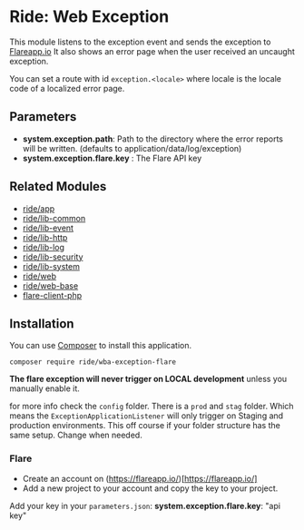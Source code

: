 # Ride: Web Exception

This module listens to the exception event and sends the exception to [Flareapp.io](https://flareapp.io)
It also shows an error page when the user received an uncaught exception.

You can set a route with id ```exception.<locale>``` where locale is the locale code of a localized error page.

## Parameters
* __system.exception.path__: Path to the directory where the error reports will be written. (defaults to application/data/log/exception)
* __system.exception.flare.key__ : The Flare API key


## Related Modules 

- [ride/app](https://github.com/all-ride/ride-app)
- [ride/lib-common](https://github.com/all-ride/ride-lib-common)
- [ride/lib-event](https://github.com/all-ride/ride-lib-event)
- [ride/lib-http](https://github.com/all-ride/ride-lib-http)
- [ride/lib-log](https://github.com/all-ride/ride-lib-log)
- [ride/lib-security](https://github.com/all-ride/ride-lib-security)
- [ride/lib-system](https://github.com/all-ride/ride-lib-system)
- [ride/web](https://github.com/all-ride/ride-web)
- [ride/web-base](https://github.com/all-ride/ride-web-base)
- [flare-client-php](https://github.com/facade/flare-client-php)

## Installation

You can use [Composer](http://getcomposer.org) to install this application.

```
composer require ride/wba-exception-flare
```
__The flare exception will never trigger on LOCAL development__ unless you manually enable it.

for more info check the `config` folder. There is a `prod` and `stag` folder. Which means the `ExceptionApplicationListener` will only trigger on Staging and production environments.
This off course if your folder structure has the same setup. Change when needed.


### Flare
- Create an account on (https://flareapp.io/)[https://flareapp.io/]
- Add a new project to your account and copy the key to your project.

Add your key in your `parameters.json`: __system.exception.flare.key__: "api key"

